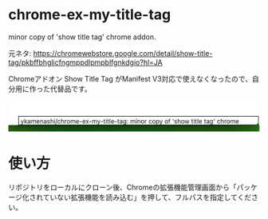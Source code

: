 # chrome-ex-my-title-tag
minor copy of 'show title tag' chrome addon.

元ネタ: https://chromewebstore.google.com/detail/show-title-tag/pkbffbhglicfngmppdlpmpblfgnkdgio?hl=JA

Chromeアドオン Show Title Tag がManifest V3対応で使えなくなったので、自分用に作った代替品です。

![](img/show-title-tag-copy.png)

# 使い方

リポジトリをローカルにクローン後、Chromeの拡張機能管理画面から「パッケージ化されていない拡張機能を読み込む」を押して、フルパスを指定してください。